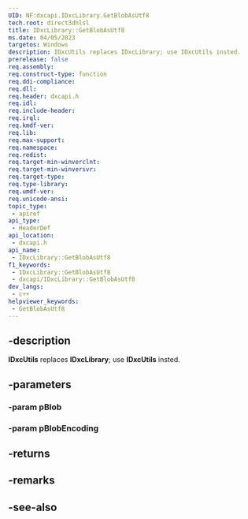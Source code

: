 ```yaml
---
UID: NF:dxcapi.IDxcLibrary.GetBlobAsUtf8
tech.root: direct3dhlsl
title: IDxcLibrary::GetBlobAsUtf8
ms.date: 04/05/2023
targetos: Windows
description: IDxcUtils replaces IDxcLibrary; use IDxcUtils insted.
prerelease: false
req.assembly: 
req.construct-type: function
req.ddi-compliance: 
req.dll: 
req.header: dxcapi.h
req.idl: 
req.include-header: 
req.irql: 
req.kmdf-ver: 
req.lib: 
req.max-support: 
req.namespace: 
req.redist: 
req.target-min-winverclnt: 
req.target-min-winversvr: 
req.target-type: 
req.type-library: 
req.umdf-ver: 
req.unicode-ansi: 
topic_type:
 - apiref
api_type:
 - HeaderDef
api_location:
 - dxcapi.h
api_name:
 - IDxcLibrary::GetBlobAsUtf8
f1_keywords:
 - IDxcLibrary::GetBlobAsUtf8
 - dxcapi/IDxcLibrary::GetBlobAsUtf8
dev_langs:
 - c++
helpviewer_keywords:
 - GetBlobAsUtf8
---
```


## -description

**IDxcUtils** replaces **IDxcLibrary**; use **IDxcUtils** insted.

## -parameters

### -param pBlob

### -param pBlobEncoding

## -returns

## -remarks

## -see-also
